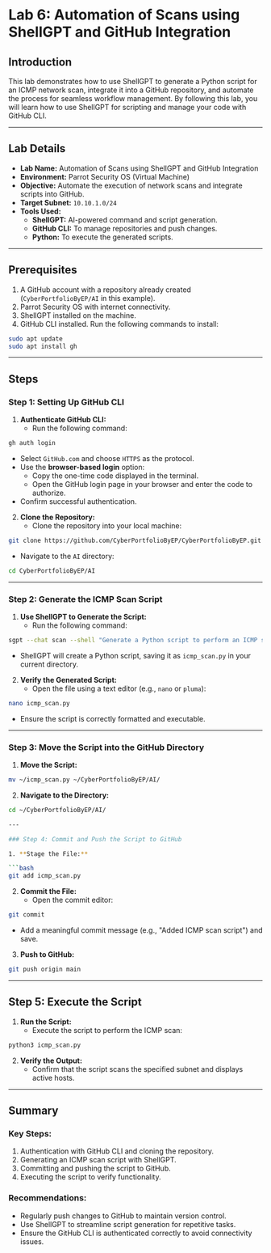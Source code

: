 # Lab 6: Automation of Scans using ShellGPT and GitHub Integration

## Introduction

This lab demonstrates how to use ShellGPT to generate a Python script for an ICMP network scan, integrate it into a GitHub repository, and automate the process for seamless workflow management. By following this lab, you will learn how to use ShellGPT for scripting and manage your code with GitHub CLI.

---

## Lab Details

- **Lab Name:** Automation of Scans using ShellGPT and GitHub Integration
- **Environment:** Parrot Security OS (Virtual Machine)
- **Objective:** Automate the execution of network scans and integrate scripts into GitHub.
- **Target Subnet:** `10.10.1.0/24`
- **Tools Used:**
  - **ShellGPT:** AI-powered command and script generation.
  - **GitHub CLI:** To manage repositories and push changes.
  - **Python:** To execute the generated scripts.

---

## Prerequisites

1. A GitHub account with a repository already created (`CyberPortfolioByEP/AI` in this example).
2. Parrot Security OS with internet connectivity.
3. ShellGPT installed on the machine.
4. GitHub CLI installed. Run the following commands to install:

```bash
sudo apt update
sudo apt install gh
```
---

## Steps

### Step 1: Setting Up GitHub CLI

1. **Authenticate GitHub CLI:**
   - Run the following command:

```bash
gh auth login
```
   - Select `GitHub.com` and choose `HTTPS` as the protocol.
   - Use the **browser-based login** option:
     - Copy the one-time code displayed in the terminal.
     - Open the GitHub login page in your browser and enter the code to authorize.
   - Confirm successful authentication.

2. **Clone the Repository:**
   - Clone the repository into your local machine:

```bash
git clone https://github.com/CyberPortfolioByEP/CyberPortfolioByEP.git
```
   - Navigate to the `AI` directory:

```bash
cd CyberPortfolioByEP/AI
```
---

### Step 2: Generate the ICMP Scan Script

1. **Use ShellGPT to Generate the Script:**
   - Run the following command:

```bash
sgpt --chat scan --shell "Generate a Python script to perform an ICMP scan on the subnet 10.10.1.0/24"
```
   - ShellGPT will create a Python script, saving it as `icmp_scan.py` in your current directory.

2. **Verify the Generated Script:**
   - Open the file using a text editor (e.g., `nano` or `pluma`):

```bash
nano icmp_scan.py
```
   - Ensure the script is correctly formatted and executable.

---

### Step 3: Move the Script into the GitHub Directory

1. **Move the Script:**

```bash
mv ~/icmp_scan.py ~/CyberPortfolioByEP/AI/
```
2. **Navigate to the Directory:**

```bash
cd ~/CyberPortfolioByEP/AI/

---

### Step 4: Commit and Push the Script to GitHub

1. **Stage the File:**

```bash
git add icmp_scan.py
```
2. **Commit the File:**
   - Open the commit editor:

```bash
git commit
```
   - Add a meaningful commit message (e.g., "Added ICMP scan script") and save.

3. **Push to GitHub:**

```bash
git push origin main
```
---

## Step 5: Execute the Script

1. **Run the Script:**
   - Execute the script to perform the ICMP scan:

```bash
python3 icmp_scan.py
```
2. **Verify the Output:**
   - Confirm that the script scans the specified subnet and displays active hosts.

---

## Summary

### Key Steps:

1. Authentication with GitHub CLI and cloning the repository.
2. Generating an ICMP scan script with ShellGPT.
3. Committing and pushing the script to GitHub.
4. Executing the script to verify functionality.

### Recommendations:

- Regularly push changes to GitHub to maintain version control.
- Use ShellGPT to streamline script generation for repetitive tasks.
- Ensure the GitHub CLI is authenticated correctly to avoid connectivity issues.
